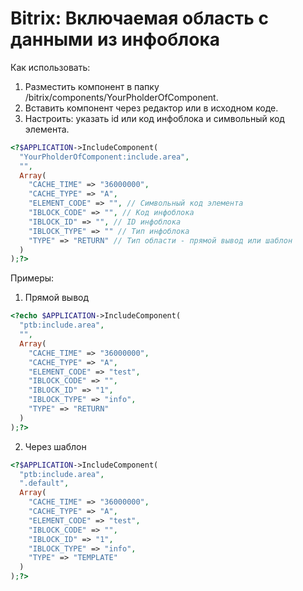 # Bitrix: Включаемая область c данными из инфоблока

Как использовать:

1. Разместить компонент в папку /bitrix/components/YourPholderOfComponent.
2. Вставить компонент через редактор или в исходном коде.
3. Настроить: указать id или код инфоблока и символьный код элемента.

```php
<?$APPLICATION->IncludeComponent(
  "YourPholderOfComponent:include.area",
  "",
  Array(
    "CACHE_TIME" => "36000000",
    "CACHE_TYPE" => "A",
    "ELEMENT_CODE" => "", // Символьный код элемента
    "IBLOCK_CODE" => "", // Код инфоблока
    "IBLOCK_ID" => "", // ID инфоблока
    "IBLOCK_TYPE" => "" // Тип инфоблока
    "TYPE" => "RETURN" // Тип области - прямой вывод или шаблон
  )
);?>
```

Примеры:

1. Прямой вывод
```php
<?echo $APPLICATION->IncludeComponent(
  "ptb:include.area",
  "",
  Array(
    "CACHE_TIME" => "36000000",
    "CACHE_TYPE" => "A",
    "ELEMENT_CODE" => "test",
    "IBLOCK_CODE" => "",
    "IBLOCK_ID" => "1",
    "IBLOCK_TYPE" => "info",
    "TYPE" => "RETURN"
  )
);?>
```

2. Через шаблон
```php
<?$APPLICATION->IncludeComponent(
  "ptb:include.area",
  ".default",
  Array(
    "CACHE_TIME" => "36000000",
    "CACHE_TYPE" => "A",
    "ELEMENT_CODE" => "test",
    "IBLOCK_CODE" => "",
    "IBLOCK_ID" => "1",
    "IBLOCK_TYPE" => "info",
    "TYPE" => "TEMPLATE"		
  )
);?>
```

